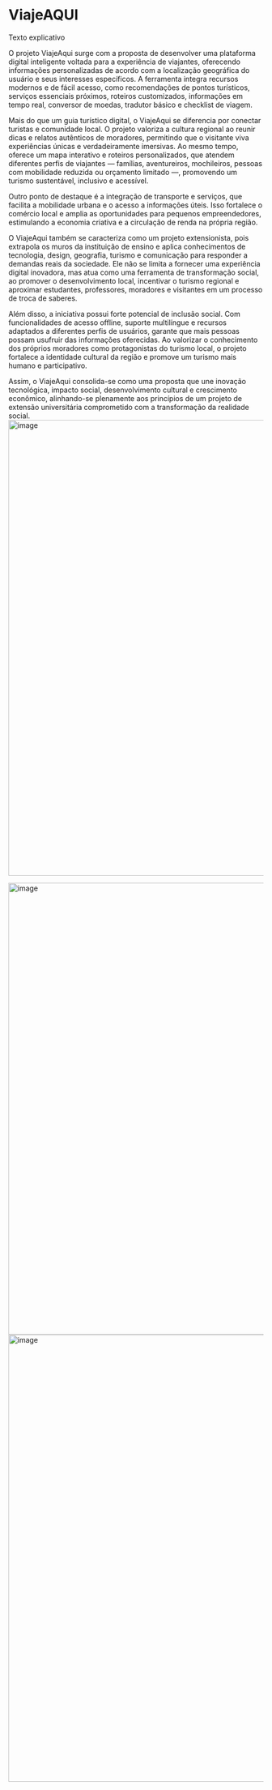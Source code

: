 # ViajeAQUI
Texto explicativo

O projeto ViajeAqui surge com a proposta de desenvolver uma plataforma digital inteligente voltada para a experiência de viajantes, oferecendo informações personalizadas de acordo com a localização geográfica do usuário e seus interesses específicos. A ferramenta integra recursos modernos e de fácil acesso, como recomendações de pontos turísticos, serviços essenciais próximos, roteiros customizados, informações em tempo real, conversor de moedas, tradutor básico e checklist de viagem.

Mais do que um guia turístico digital, o ViajeAqui se diferencia por conectar turistas e comunidade local. O projeto valoriza a cultura regional ao reunir dicas e relatos autênticos de moradores, permitindo que o visitante viva experiências únicas e verdadeiramente imersivas. Ao mesmo tempo, oferece um mapa interativo e roteiros personalizados, que atendem diferentes perfis de viajantes — famílias, aventureiros, mochileiros, pessoas com mobilidade reduzida ou orçamento limitado —, promovendo um turismo sustentável, inclusivo e acessível.

Outro ponto de destaque é a integração de transporte e serviços, que facilita a mobilidade urbana e o acesso a informações úteis. Isso fortalece o comércio local e amplia as oportunidades para pequenos empreendedores, estimulando a economia criativa e a circulação de renda na própria região.

O ViajeAqui também se caracteriza como um projeto extensionista, pois extrapola os muros da instituição de ensino e aplica conhecimentos de tecnologia, design, geografia, turismo e comunicação para responder a demandas reais da sociedade. Ele não se limita a fornecer uma experiência digital inovadora, mas atua como uma ferramenta de transformação social, ao promover o desenvolvimento local, incentivar o turismo regional e aproximar estudantes, professores, moradores e visitantes em um processo de troca de saberes.

Além disso, a iniciativa possui forte potencial de inclusão social. Com funcionalidades de acesso offline, suporte multilíngue e recursos adaptados a diferentes perfis de usuários, garante que mais pessoas possam usufruir das informações oferecidas. Ao valorizar o conhecimento dos próprios moradores como protagonistas do turismo local, o projeto fortalece a identidade cultural da região e promove um turismo mais humano e participativo.

Assim, o ViajeAqui consolida-se como uma proposta que une inovação tecnológica, impacto social, desenvolvimento cultural e crescimento econômico, alinhando-se plenamente aos princípios de um projeto de extensão universitária comprometido com a transformação da realidade social.
<img width="1896" height="900" alt="image" src="https://github.com/user-attachments/assets/53335887-b63d-4a2b-9525-d85bff7e4b77" />

<img width="1868" height="892" alt="image" src="https://github.com/user-attachments/assets/657f26b7-88c0-4ffb-8460-cb8b9ad09c61" />

<img width="1902" height="883" alt="image" src="https://github.com/user-attachments/assets/ab06c0a9-0637-41a8-9240-7765a6432995" />

